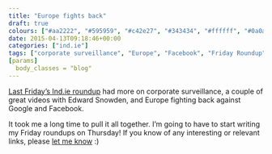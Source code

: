 ```yaml
---
title: "Europe fights back"
draft: true
colours: ["#aa2222", "#595959", "#c42e27", "#343434", "#ffffff", "#0a0a0a", "#ffffff"]
date: 2015-04-13T09:18:46+00:00
categories: ["ind.ie"]
tags: ["corporate surveillance", "Europe", "Facebook", "Friday Roundup", "Google", "independence", "privacy", "security", "Snowden"]
[params]
  body_classes = "blog"
---
```


[Last Friday’s Ind.ie roundup](https://ind.ie/blog/roundup-15-04-10/) had more on corporate surveillance, a couple of great videos with Edward Snowden, and Europe fighting back against Google and Facebook.

It took me a long time to pull it all together. I’m going to have to start writing my Friday roundups on Thursday! If you know of any interesting or relevant links, please [let me know](mailto:laura@ind.ie "Email Laura at Ind.ie") :)

	